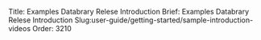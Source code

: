 Title: Examples Databrary Relese Introduction
Brief: Examples Databrary Relese Introduction
Slug:user-guide/getting-started/sample-introduction-videos
Order: 3210